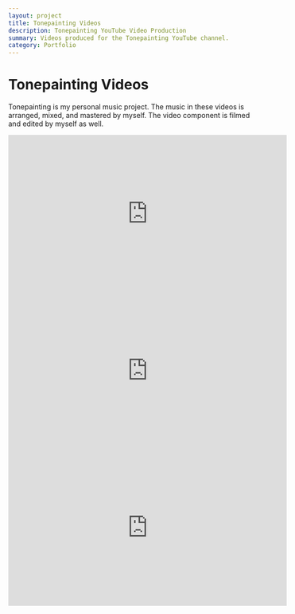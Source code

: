 ```yaml
---
layout: project
title: Tonepainting Videos
description: Tonepainting YouTube Video Production
summary: Videos produced for the Tonepainting YouTube channel.
category: Portfolio
---
```


# Tonepainting Videos

Tonepainting is my personal music project. The music in these videos is arranged, mixed, and mastered by myself. The video component is filmed and edited by myself as well.


<iframe width="560" height="315" src="https://www.youtube.com/embed/nNV1opm079U" title="YouTube video player" frameborder="0" allow="accelerometer; autoplay; clipboard-write; encrypted-media; gyroscope; picture-in-picture" allowfullscreen></iframe>


<iframe width="560" height="315" src="https://www.youtube.com/embed/UE5Arsl685c" title="YouTube video player" frameborder="0" allow="accelerometer; autoplay; clipboard-write; encrypted-media; gyroscope; picture-in-picture" allowfullscreen></iframe>


<iframe width="560" height="315" src="https://www.youtube.com/embed/nYMg1LDdWxk" title="YouTube video player" frameborder="0" allow="accelerometer; autoplay; clipboard-write; encrypted-media; gyroscope; picture-in-picture" allowfullscreen></iframe>
